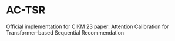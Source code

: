 # AC-TSR
Official implementation for CIKM 23 paper: Attention Calibration for Transformer-based Sequential Recommendation
